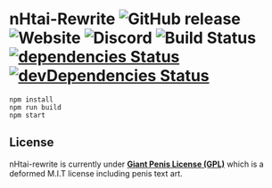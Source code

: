 # nHtai-Rewrite ![GitHub release](https://img.shields.io/github/release/py7hon/nhtai-rewrite.svg) ![Website](https://img.shields.io/website/https/nhent.ai.svg) ![Discord](https://img.shields.io/discord/520132341390376961.svg?style=popout-square) ![Build Status](https://travis-ci.org/py7hon/nhtai-rewrite.svg?branch=master) [![dependencies Status](https://david-dm.org/py7hon/nhtai-rewrite/status.svg)](https://david-dm.org/py7hon/nhtai-rewrite) [![devDependencies Status](https://david-dm.org/py7hon/nhtai-rewrite/dev-status.svg)](https://david-dm.org/py7hon/nhtai-rewrite?type=dev)

```console
npm install
npm run build
npm start
```
License
---
nHtai-rewrite is currently under [**Giant Penis License (GPL)**](http://giant-penis-license.org) which is a deformed M.I.T license including penis text art.
